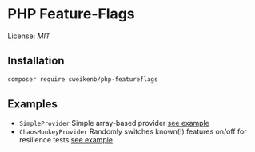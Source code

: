 # PHP Feature-Flags

License: _MIT_


## Installation

```bash
composer require sweikenb/php-featureflags
```


## Examples

* `SimpleProvider` Simple array-based provider [see example](examples/example_simple.php)
* `ChaosMonkeyProvider` Randomly switches known(!) features on/off for resilience tests [see example](examples/example_chaosMonkey.php)

